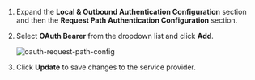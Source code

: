1. Expand the **Local & Outbound Authentication Configuration** section and then the **Request Path Authentication Configuration** section.

2. Select **OAuth Bearer** from the dropdown list and click **Add**.

    ![oauth-request-path-config](../../../assets/img/fragments/oauth-request-path-config.png) 

3. Click **Update** to save changes to the service provider.
